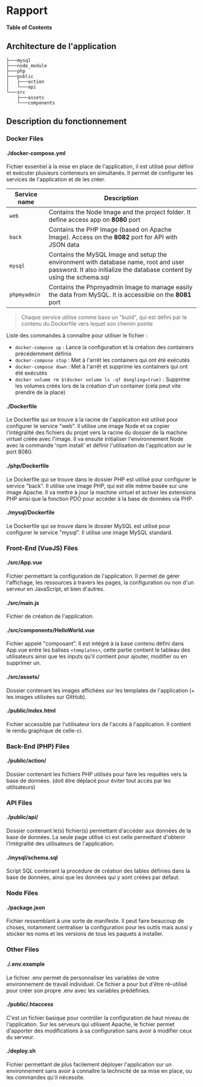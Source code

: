 # Rapport

**Table of Contents**

## Architecture de l'application

```
├───mysql
├───node_module
├───php
├───public
│   ├───action
│   └───api
└───src
    ├───assets
    └───components
```
## Description du fonctionnement

### Docker Files

#### ./docker-compose.yml

Fichier essentiel à la mise en place de l'application, il est utilisé pour définir et exécuter plusieurs conteneurs en simultanés. Il permet de configurer les services de l'application et de les créer.

| Service name  | Description                    |
| ------------- | ------------------------------ |
| `web`         | Contains the Node Image and the project folder. It define access app on **8080** port |
| `back`        | Contains the PHP Image (based on Apache Image). Access on the **8082** port for API with JSON data |
| `mysql`       | Contains the MySQL Image and setup the environment with database name, root and user password. It also initialize the database content by using the schema.sql |
| `phpmyadmin`  | Contains the Phpmyadmin Image to manage easily the data from MySQL. It is accessible on the **8081** port |

> Chaque service utilise comme base un "build", qui est défini par le contenu du Dockerfile vers lequel son chemin pointe

Liste des commandes à connaître pour utiliser le fichier :
- `docker-compose up` : Lance la configuration et la création des containers précédemment définis
- `docker-compose stop` : Met à l'arrêt les containers qui ont été exécutés
- `docker-compose down` : Met à l'arrêt et supprime les containers qui ont été exécutés
- `docker volume rm $(docker volume ls -qf dangling=true)` : Supprime les volumes créés lors de la création d'un container (cela peut vite prendre de la place)

#### ./Dockerfile

Le Dockerfile qui se trouve à la racine de l'application est utilisé pour configurer le service "web". Il utilise une image Node et va copier l'intégralité des fichiers du projet vers la racine du dossier de la machine virtuel créée avec l'image. Il va ensuite initialiser l'environnement Node avec la commande 'npm install' et définir l'utilisation de l'application sur le port 8080.

#### ./php/Dockerfile

Le Dockerfile qui se trouve dans le dossier PHP est utilisé pour configurer le service "back". Il utilise une image PHP, qui est elle même basée sur une image Apache. Il va mettre à jour la machine virtuel et activer les extensions PHP ainsi que la fonction PDO pour accéder à la base de données via PHP.

#### ./mysql/Dockerfile

Le Dockerfile qui se trouve dans le dossier MySQL est utilisé pour configurer le service "mysql". Il utilise une image MySQL standard.

### Front-End (VueJS) Files

#### ./src/App.vue

Fichier permettant la configuration de l'application. Il permet de gérer l'affichage, les ressources à travers les pages, la configuration ou non d'un serveur en JavaScript, et bien d'autres.

#### ./src/main.js

Fichier de création de l'application.

#### ./src/components/HelloWorld.vue

Fichier appelé "composant". Il est intégré à la base contenu défini dans App.vue entre les balises `<templates>`, cette partie contient le tableau des utilisateurs ainsi que les inputs qu'il contient pour ajouter, modifier ou en supprimer un.

#### ./src/assets/

Dossier contenant les images affichées sur les templates de l'application (+ les images utilisées sur GitHub).

#### ./public/index.html

Fichier accessible par l'utilisateur lors de l'accès à l'application. Il contient le rendu graphique de celle-ci.

### Back-End (PHP) Files

#### ./public/action/

Dossier contenant les fichiers PHP utilisés pour faire les requêtes vers la base de données. (doit être déplacé pour éviter tout accès par les utilisateurs)

### API Files

#### ./public/api/

Dossier contenant le(s) fichier(s) permettant d'accéder aux données de la base de données. La seule page utilisé ici est celle permettant d'obtenir l'intégralité des utilisateurs de l'application.

#### ./mysql/schema.sql

Script SQL contenant la procédure de création des tables définies dans la base de données, ainsi que les données qui y sont créées par défaut.

### Node Files

#### ./package.json

Fichier ressemblant à une sorte de manifeste. Il peut faire beaucoup de choses, notamment centraliser la configuration pour les outils mais aussi y stocker les noms et les versions de tous les paquets à installer.

### Other Files

#### ./.env.example

Le fichier .env permet de personnaliser les variables de votre environnement de travail individuel. Ce fichier a pour but d'être ré-utilisé pour créer son propre .env avec les variables prédéfinies.

#### ./public/.htaccess

C'est un fichier basique pour contrôler la configuration de haut niveau de l'application. Sur les serveurs qui utilisent Apache, le fichier permet d'apporter des modifications à sa configuration sans avoir à modifier ceux du serveur.

#### ./deploy.sh

Fichier permettant de plus facilement déployer l'application sur un environnement sans avoir à connaître la technicité de sa mise en place, ou les commandes qu'il nécessite.
